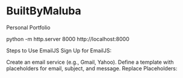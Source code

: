 # BuiltByMaluba
Personal Portfolio

python -m http.server 8000
http://localhost:8000

Steps to Use EmailJS
Sign Up for EmailJS:



Create an email service (e.g., Gmail, Yahoo).
Define a template with placeholders for email, subject, and message.
Replace Placeholders:


